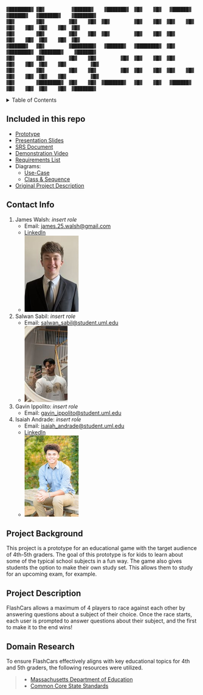 ```
▓████████▓ ▓█▓          ▓██████▓    ▓███████▓  ▓█▓    ▓█▓   ▓██████▓    ▓██████▓   ▓███████▓    ▓███████▓
▓█▓        ▓█▓         ▓█▓    ▓█▓  ▓█▓         ▓█▓    ▓█▓  ▓█▓    ▓█▓  ▓█▓    ▓█▓  ▓█▓    ▓█▓  ▓█▓
▓█▓        ▓█▓         ▓█▓    ▓█▓  ▓█▓         ▓█▓    ▓█▓  ▓█▓         ▓█▓    ▓█▓  ▓█▓    ▓█▓  ▓█▓
▓██████▓   ▓█▓         ▓████████▓   ▓██████▓   ▓████████▓  ▓█▓         ▓████████▓  ▓███████▓    ▓██████▓
▓█▓        ▓█▓         ▓█▓    ▓█▓         ▓█▓  ▓█▓    ▓█▓  ▓█▓         ▓█▓    ▓█▓  ▓█▓    ▓█▓         ▓█▓
▓█▓        ▓█▓         ▓█▓    ▓█▓         ▓█▓  ▓█▓    ▓█▓  ▓█▓    ▓█▓  ▓█▓    ▓█▓  ▓█▓    ▓█▓         ▓█▓
▓█▓        ▓████████▓  ▓█▓    ▓█▓  ▓███████▓   ▓█▓    ▓█▓   ▓██████▓   ▓█▓    ▓█▓  ▓█▓    ▓█▓  ▓███████▓
```

<details>
<summary>Table of Contents</summary>

- [Contact Info](#contact-info)
- [Project Background](#project-background)
- [Project Description](#project-description)
- [Domain Research](#domain-research)

</details>

## Included in this repo

- [Prototype](./prototype/flashCars.py)
- [Presentation Slides](./presentation_slides.pdf)
- [SRS Document](./SRS.docx.pdf)
- [Demonstration Video](./demonstration_video.mp4)
- [Requirements List](./requirements_and_diagrams/project_requirements.pdf)
- Diagrams:
    - [Use-Case](./requirements_and_diagrams/use_case_diagram.pdf)
    - [Class & Sequence](./requirements_and_diagrams/class_and_sequence_diagrams.pdf)
- [Original Project Description](./original_project_description.pdf)


## Contact Info

1. James Walsh: *insert role*
    - Email: james.25.walsh@gmail.com
    - [LinkedIn](https://www.linkedin.com/in/james-walsh-8a53a6265/)
    - ![James Profile](/images/team_members/james_walsh_profile.jpg)
3. Salwan Sabil: *insert role*
   - Email: salwan_sabil@student.uml.edu
   - ![Salwan Profile](/images/team_members/salwan_sabil_profile.jpg)
5. Gavin Ippolito: *insert role*
   - Email: gavin_ippolito@student.uml.edu
6. Isaiah Andrade: *insert role*
    - Email: isaiah_andrade@student.uml.edu
    - [LinkedIn](https://www.linkedin.com/in/isaiah-andrade/)
    - ![Isaiah's Senior Photo](/images/team_members/isaiah_andrade.jpg)

## Project Background

This project is a prototype for an educational game with the target audience of 4th-5th graders.
The goal of this prototype is for kids to learn about some of the typical school subjects in a
fun way. The game also gives students the option to make their own study set. This allows them
to study for an upcoming exam, for example.

## Project Description

FlashCars allows a maximum of 4 players to race against each other by answering questions
about a subject of their choice. Once the race starts, each user is prompted to answer questions
about their subject, and the first to make it to the end wins!

## Domain Research
To ensure FlashCars effectively aligns with key educational topics for 4th and 5th graders, the following resources were utilized.<br>
>    - [Massachusetts Department of Education](https://www.doe.mass.edu/frameworks/current.html)<br>
>    - [Common Core State Standards](https://corestandards.org/)
